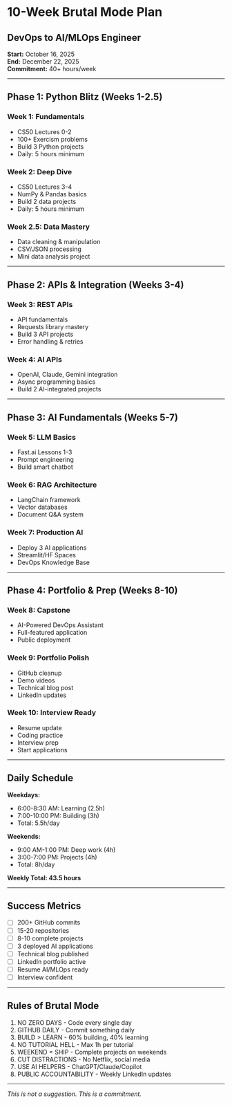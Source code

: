 # 10-Week Brutal Mode Plan
## DevOps to AI/MLOps Engineer

**Start:** October 16, 2025  
**End:** December 22, 2025  
**Commitment:** 40+ hours/week

---

## Phase 1: Python Blitz (Weeks 1-2.5)

### Week 1: Fundamentals
- CS50 Lectures 0-2
- 100+ Exercism problems
- Build 3 Python projects
- Daily: 5 hours minimum

### Week 2: Deep Dive
- CS50 Lectures 3-4
- NumPy & Pandas basics
- Build 2 data projects
- Daily: 5 hours minimum

### Week 2.5: Data Mastery
- Data cleaning & manipulation
- CSV/JSON processing
- Mini data analysis project

---

## Phase 2: APIs & Integration (Weeks 3-4)

### Week 3: REST APIs
- API fundamentals
- Requests library mastery
- Build 3 API projects
- Error handling & retries

### Week 4: AI APIs
- OpenAI, Claude, Gemini integration
- Async programming basics
- Build 2 AI-integrated projects

---

## Phase 3: AI Fundamentals (Weeks 5-7)

### Week 5: LLM Basics
- Fast.ai Lessons 1-3
- Prompt engineering
- Build smart chatbot

### Week 6: RAG Architecture
- LangChain framework
- Vector databases
- Document Q&A system

### Week 7: Production AI
- Deploy 3 AI applications
- Streamlit/HF Spaces
- DevOps Knowledge Base

---

## Phase 4: Portfolio & Prep (Weeks 8-10)

### Week 8: Capstone
- AI-Powered DevOps Assistant
- Full-featured application
- Public deployment

### Week 9: Portfolio Polish
- GitHub cleanup
- Demo videos
- Technical blog post
- LinkedIn updates

### Week 10: Interview Ready
- Resume update
- Coding practice
- Interview prep
- Start applications

---

## Daily Schedule

**Weekdays:**
- 6:00-8:30 AM: Learning (2.5h)
- 7:00-10:00 PM: Building (3h)
- Total: 5.5h/day

**Weekends:**
- 9:00 AM-1:00 PM: Deep work (4h)
- 3:00-7:00 PM: Projects (4h)
- Total: 8h/day

**Weekly Total: 43.5 hours**

---

## Success Metrics

- [ ] 200+ GitHub commits
- [ ] 15-20 repositories
- [ ] 8-10 complete projects
- [ ] 3 deployed AI applications
- [ ] Technical blog published
- [ ] LinkedIn portfolio active
- [ ] Resume AI/MLOps ready
- [ ] Interview confident

---

## Rules of Brutal Mode

1. NO ZERO DAYS - Code every single day
2. GITHUB DAILY - Commit something daily
3. BUILD > LEARN - 60% building, 40% learning
4. NO TUTORIAL HELL - Max 1h per tutorial
5. WEEKEND = SHIP - Complete projects on weekends
6. CUT DISTRACTIONS - No Netflix, social media
7. USE AI HELPERS - ChatGPT/Claude/Copilot
8. PUBLIC ACCOUNTABILITY - Weekly LinkedIn updates

---

*This is not a suggestion. This is a commitment.*